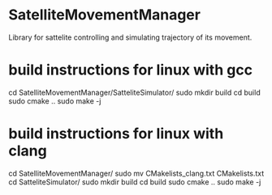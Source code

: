 # SatelliteMovementManager
Library for sattelite controlling and simulating trajectory of its movement.   

# build instructions for linux with gcc

cd SatelliteMovementManager/SatteliteSimulator/
sudo mkdir build
cd build
sudo cmake ..
sudo make -j

# build instructions for linux with clang

cd SatelliteMovementManager/
sudo mv CMakelists_clang.txt CMakelists.txt
cd SatteliteSimulator/
sudo mkdir build
cd build
sudo cmake ..
sudo make -j

